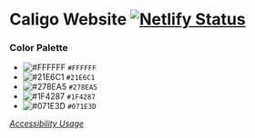 # Caligo Website [![Netlify Status](https://api.netlify.com/api/v1/badges/739cd4db-33ec-481e-ae04-aac8d9e51427/deploy-status)](https://app.netlify.com/sites/caligo/deploys)

### Color Palette
- ![#FFFFFF](https://via.placeholder.com/15/FFFFFF/000000?text=+) `#FFFFFF`
- ![#21E6C1](https://via.placeholder.com/15/21E6C1/000000?text=+) `#21E6C1`
- ![#278EA5](https://via.placeholder.com/15/278EA5/000000?text=+) `#278EA5`
- ![#1F4287](https://via.placeholder.com/15/1F4287/000000?text=+) `#1F4287`
- ![#071E3D](https://via.placeholder.com/15/071E3D/000000?text=+) `#071E3D`

*[Accessibility Usage](https://toolness.github.io/accessible-color-matrix/?n=white&n=primary&n=secondary&n=other&n=darkest&v=FFFFFF&v=21E6C1&v=1F4287&v=278EA5&v=071E3D)*
